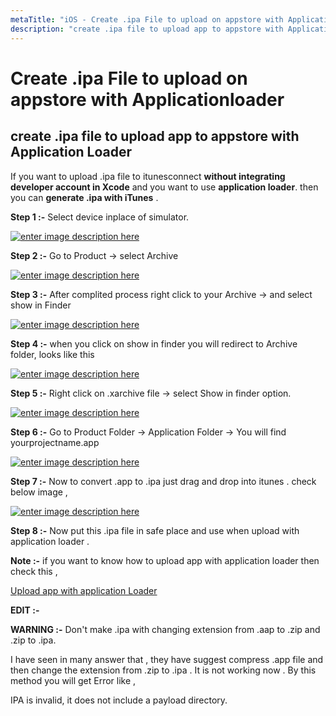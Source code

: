 ```yaml
---
metaTitle: "iOS - Create .ipa File to upload on appstore with Applicationloader"
description: "create .ipa file to upload app to appstore with Application Loader"
---
```


# Create .ipa File to upload on appstore with Applicationloader



## create .ipa file to upload app to appstore with Application Loader


If you want to upload .ipa file to itunesconnect **without integrating developer account in Xcode** and you want to use **application loader**. then you can **generate .ipa with iTunes** .

**Step 1 :-** Select device inplace of simulator.

[<img src="http://i.stack.imgur.com/Xq6iC.png" alt="enter image description here" />](http://i.stack.imgur.com/Xq6iC.png)

**Step 2 :-** Go to Product -> select Archive

[<img src="http://i.stack.imgur.com/9h28M.png" alt="enter image description here" />](http://i.stack.imgur.com/9h28M.png)

**Step 3 :-** After complited process right click to your Archive -> and select show in Finder

[<img src="http://i.stack.imgur.com/9jofK.png" alt="enter image description here" />](http://i.stack.imgur.com/9jofK.png)

**Step 4 :-** when you click on show in finder you will redirect to Archive folder, looks like this

[<img src="http://i.stack.imgur.com/RlIU8.png" alt="enter image description here" />](http://i.stack.imgur.com/RlIU8.png)

**Step 5 :-** Right click on .xarchive file -> select Show in finder option.

[<img src="http://i.stack.imgur.com/hhtc1.png" alt="enter image description here" />](http://i.stack.imgur.com/hhtc1.png)

**Step 6 :-** Go to Product Folder -> Application Folder -> You will find yourprojectname.app

[<img src="http://i.stack.imgur.com/KHoiu.png" alt="enter image description here" />](http://i.stack.imgur.com/KHoiu.png)

**Step 7 :-** Now to convert .app to .ipa just drag and drop into itunes . check below image ,

[<img src="http://i.stack.imgur.com/udTTp.gif" alt="enter image description here" />](http://i.stack.imgur.com/udTTp.gif)

**Step 8 :-** Now put this .ipa file in safe place and use when upload with application loader .

**Note :-** if you want to know how to upload app with application loader then check this ,

[Upload app with application Loader](http://help.apple.com/itc/apploader/)

**EDIT :-**

**WARNING :-**  Don't make .ipa with  changing extension from .aap to .zip and .zip to .ipa.

I have seen in many answer that , they have suggest compress .app file and then change the extension from .zip to .ipa . It is not working now . By this method you will get Error like ,

> 
IPA is invalid, it does not include a payload directory.


